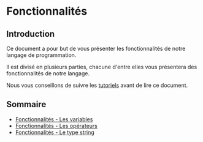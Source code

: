 # Fonctionnalités

## Introduction

Ce document a pour but de vous présenter les fonctionnalités de notre langage de programmation.

Il est divisé en plusieurs parties, chacune d'entre elles vous présentera des fonctionnalités de notre langage.

Nous vous conseillons de suivre les [tutoriels](tutorials.md) avant de lire ce document.

## Sommaire

- [Fonctionnalités - Les variables](features/variables.md)
- [Fonctionnalités - Les opérateurs](features/operators.md)
- [Fonctionnalités - Le type string](features/strings.md)
